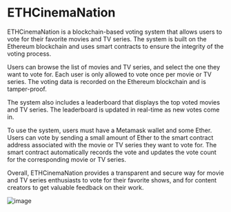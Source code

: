 # ETHCinemaNation

ETHCinemaNation is a blockchain-based voting system that allows users to vote for their favorite movies and TV series. The system is built on the Ethereum blockchain and uses smart contracts to ensure the integrity of the voting process.

Users can browse the list of movies and TV series, and select the one they want to vote for. Each user is only allowed to vote once per movie or TV series. The voting data is recorded on the Ethereum blockchain and is tamper-proof.

The system also includes a leaderboard that displays the top voted movies and TV series. The leaderboard is updated in real-time as new votes come in.

To use the system, users must have a Metamask wallet and some Ether. Users can vote by sending a small amount of Ether to the smart contract address associated with the movie or TV series they want to vote for. The smart contract automatically records the vote and updates the vote count for the corresponding movie or TV series.

Overall, ETHCinemaNation provides a transparent and secure way for movie and TV series enthusiasts to vote for their favorite shows, and for content creators to get valuable feedback on their work.

![image](https://user-images.githubusercontent.com/81921291/236620485-0c0a944a-c9ec-4665-a543-c3e5504ebf5f.png)
